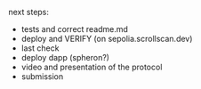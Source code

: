 next steps:

* tests and correct readme.md
* deploy and VERIFY (on sepolia.scrollscan.dev)
* last check
* deploy dapp (spheron?)
* video and presentation of the protocol
* submission
